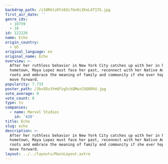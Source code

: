```yaml
---
backdrop_path: /z1ORktzKYzEUifGn9iIKeL4T1TG.jpg
first_air_date: ''
genre_ids:
  - 10759
  - 18
id: 122226
name: Echo
origin_country:
  - US
original_language: en
original_name: Echo
overview: >-
  After her ruthless behavior in New York City catches up with her in her
  hometown, Maya Lopez must face her past, reconnect with her Native American
  roots and embrace the meaning of family and community if she ever hopes to
  move forward.
popularity: 7.733
poster_path: /3bv5Dv3YmQfzg5ckQMwzCUQ89hU.jpg
vote_average: 0
vote_count: 0
type: tv
companies:
  - name: Marvel Studios
    id: '420'
title: Echo
slug: echo
description: >-
  After her ruthless behavior in New York City catches up with her in her
  hometown, Maya Lopez must face her past, reconnect with her Native American
  roots and embrace the meaning of family and community if she ever hopes to
  move forward.
layout: ../../layouts/MainLayout.astro
---
```


